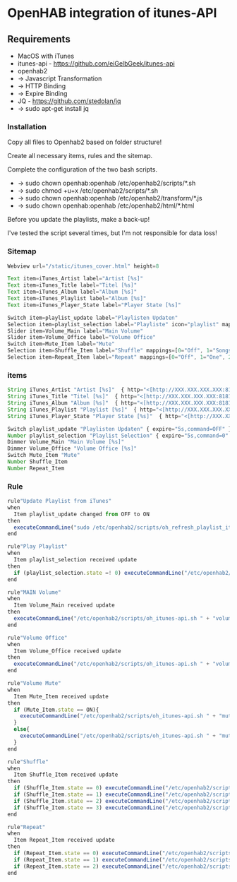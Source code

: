 # OpenHAB integration of itunes-API

## Requirements

* MacOS with iTunes
* itunes-api - https://github.com/eiGelbGeek/itunes-api
* openhab2
*  -> Javascript Transformation
*  -> HTTP Binding
*  -> Expire Binding
* JQ - https://github.com/stedolan/jq
*  -> sudo apt-get install jq

### Installation

Copy all files to Openhab2 based on folder structure!

Create all necessary items, rules and the sitemap.

Complete the configuration of the two bash scripts.

* -> sudo chown openhab:openhab /etc/openhab2/scripts/\*.sh
* -> sudo chmod +u+x /etc/openhab2/scripts/\*.sh
* -> sudo chown openhab:openhab /etc/openhab2/transform/\*.js
* -> sudo chown openhab:openhab /etc/openhab2/html/\*.html

Before you update the playlists, make a back-up!

I've tested the script several times, but I'm not responsible for data loss!

### Sitemap

```js
Webview url="/static/itunes_cover.html" height=8

Text item=iTunes_Artist label="Artist [%s]"
Text item=iTunes_Title label="Titel [%s]"
Text item=iTunes_Album label="Album [%s]"
Text item=iTunes_Playlist label="Album [%s]"
Text item=iTunes_Player_State label="Player State [%s]"

Switch item=playlist_update label="Playlisten Updaten"
Selection item=playlist_selection label="Playliste" icon="playlist" mappings=[0="Playlisten erst Updaten"]
Slider item=Volume_Main label="Main Volume"
Slider item=Volume_Office label="Volume Office"
Switch item=Mute_Item label="Mute"
Selection item=Shuffle_Item label="Shuffle" mappings=[0="Off", 1="Songs", 2="Albums", 3="Groupings"]
Selection item=Repeat_Item label="Repeat" mappings=[0="Off", 1="One", 2="All"]
```
### items

```js
String iTunes_Artist "Artist [%s]"  { http="<[http://XXX.XXX.XXX.XXX:8181/now_playing:6000:JS(itunes_artist.js)]" }
String iTunes_Title "Titel [%s]"  { http="<[http://XXX.XXX.XXX.XXX:8181/now_playing:6000:JS(itunes_title.js)]" }
String iTunes_Album "Album [%s]"  { http="<[http://XXX.XXX.XXX.XXX:8181/now_playing:6000:JS(itunes_album.js)]" }
String iTunes_Playlist "Playlist [%s]"  { http="<[http://XXX.XXX.XXX.XXX:8181/now_playing:6000:JS(itunes_playlist.js)]" }
String iTunes_Player_State "Player State [%s]"  { http="<[http://XXX.XXX.XXX.XXX:8181/now_playing:6000:JS(itunes_player_state.js)]" }

Switch playlist_update "Playlisten Updaten" { expire="5s,command=OFF" }
Number playlist_selection "Playlist Selection" { expire="5s,command=0" }
Dimmer Volume_Main "Main Volume [%s]"
Dimmer Volume_Office "Volume Office [%s]"
Switch Mute_Item "Mute"
Number Shuffle_Item
Number Repeat_Item
```
### Rule

```js
rule"Update Playlist from iTunes"
when
  Item playlist_update changed from OFF to ON
then
  executeCommandLine("sudo /etc/openhab2/scripts/oh_refresh_playlist_itunes-api.sh")
end
```

```js
rule"Play Playlist"
when
  Item playlist_selection received update
then
  if (playlist_selection.state =! 0) executeCommandLine("/etc/openhab2/scripts/oh_itunes-api.sh " + "playlist " + playlist_selection.state)
end
```

```js
rule"MAIN Volume"
when
  Item Volume_Main received update
then
  executeCommandLine("/etc/openhab2/scripts/oh_itunes-api.sh " + "volume " + Volume_Main.state + " Computer")
end
```

```js
rule"Volume Office"
when
  Item Volume_Office received update
then
  executeCommandLine("/etc/openhab2/scripts/oh_itunes-api.sh " + "volume "+ Volume_Office.state + " ID_FROM_AIRPLAY_DEVICE")
end
```

```js
rule"Volume Mute"
when
  Item Mute_Item received update
then
  if (Mute_Item.state == ON){
    executeCommandLine("/etc/openhab2/scripts/oh_itunes-api.sh " + "mute " + "true")
  }
  else{
    executeCommandLine("/etc/openhab2/scripts/oh_itunes-api.sh " + "mute " + "false")
  }
end
```

```js
rule"Shuffle"
when
  Item Shuffle_Item received update
then
  if (Shuffle_Item.state == 0) executeCommandLine("/etc/openhab2/scripts/oh_itunes-api.sh " + "shuffle " + "off")
  if (Shuffle_Item.state == 1) executeCommandLine("/etc/openhab2/scripts/oh_itunes-api.sh " + "shuffle " + "songs")
  if (Shuffle_Item.state == 2) executeCommandLine("/etc/openhab2/scripts/oh_itunes-api.sh " + "shuffle " + "albums")
  if (Shuffle_Item.state == 3) executeCommandLine("/etc/openhab2/scripts/oh_itunes-api.sh " + "shuffle " + "groupings")
end
```

```js
rule"Repeat"
when
  Item Repeat_Item received update
then
  if (Repeat_Item.state == 0) executeCommandLine("/etc/openhab2/scripts/oh_itunes-api.sh " + "repeat "+ "off")
  if (Repeat_Item.state == 1) executeCommandLine("/etc/openhab2/scripts/oh_itunes-api.sh " + "repeat "+ "one")
  if (Repeat_Item.state == 2) executeCommandLine("/etc/openhab2/scripts/oh_itunes-api.sh " + "repeat "+ "all")
end
```
